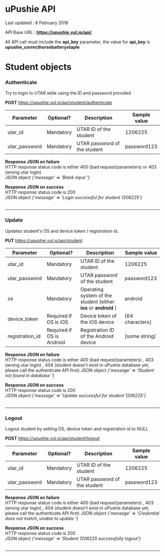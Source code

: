 # uPushie API

Last updated : 8 February 2016  

API Base URL : **https://upushie.vul.io/api/**

All API call must include the **api_key** parameter, the value for **api_key** is **upushie_correcthorsebatterystaple**

# Student objects
### Authenticate

Try to login to UTAR wble using the ID and password provided

**POST** https://upushie.vul.io/api/student/authenticate

|Parameter|Optional?|Description|Sample value|
|---|---|---|---|
|utar_id|Mandatory|UTAR ID of the student| 1206225 |
|utar_password|Mandatory|UTAR password of the student| password123 |

**Response JSON on failure**  
HTTP response status code is either 400 (bad request/parameters) or 403 (wrong utar login)  
JSON object  *{'message' => 'Blank input '}*

**Response JSON on success**  
HTTP response status code is 200  
JSON object  *{'message' => 'Login successful for student 1206225'}*  
<br>
___

### Update

Updates student's OS and device token / registration id.

**PUT** https://upushie.vul.io/api/student

|Parameter|Optional?|Description|Sample value|
|---|---|---|---|
|utar_id|Mandatory|UTAR ID of the student| 1206225 |
|utar_password|Mandatory|UTAR password of the student| password123 |
|os|Mandatory|Operating system of the student (either **ios** or **android** )| android|
|device_token|Required if OS is iOS| Device token of the iOS device | [64 characters] |
|registration_id| Required if OS is Android | Registration ID of the Android device | [some string] |

**Response JSON on failure**  
HTTP response status code is either 400 (bad request/parameters) , 403 (wrong utar login)  , 404 (student doesn't exist in  uPushie database yet, please call the authenticate API first)
JSON object  *{'message' => 'Student not found in database '}*

**Response JSON on success**  
HTTP response status code is 200  
JSON object  *{'message' => 'Update successful for student 1206225'}*  
<br>
___

### Logout

Logout student by setting OS, device token and registration id to _NULL_

**POST** https://upushie.vul.io/api/student/logout

|Parameter|Optional?|Description|Sample value|
|---|---|---|---|
|utar_id|Mandatory|UTAR ID of the student| 1206225 |
|utar_password|Mandatory|UTAR password of the student| password123 |

**Response JSON on failure**  
HTTP response status code is either 400 (bad request/parameters) , 403 (wrong utar login)  , 404 (student doesn't exist in  uPushie database yet, please call the authenticate API first)
JSON object  *{'message' => 'Credential does not match, unable to update '}*

**Response JSON on success**  
HTTP response status code is 200  
JSON object  *{'message' => 'Student 1206225 successfully logout'}*  
<br>
___